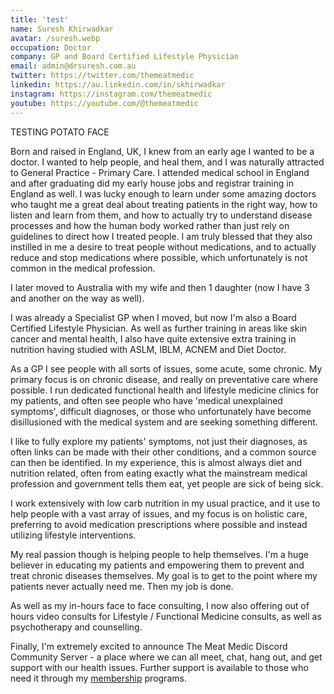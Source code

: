 ```yaml
---
title: 'test'
name: Suresh Khirwadkar
avatar: /suresh.webp
occupation: Doctor
company: GP and Board Certified Lifestyle Physician
email: admin@drsuresh.com.au
twitter: https://twitter.com/themeatmedic
linkedin: https://au.linkedin.com/in/skhirwadkar
instagram: https://instagram.com/themeatmedic
youtube: https://youtube.com/@themeatmedic
---
```


TESTING POTATO FACE

Born and raised in England, UK, I knew from an early age I wanted to be a doctor. I wanted to help people, and heal them, and I was naturally attracted to General Practice - Primary Care. I attended medical school in England and after graduating did my early house jobs and registrar training in England as well. I was lucky enough to learn under some amazing doctors who taught me a great deal about treating patients in the right way, how to listen and learn from them, and how to actually try to understand disease processes and how the human body worked rather than just rely on guidelines to direct how I treated people. I am truly blessed that they also instilled in me a desire to treat people without medications, and to actually reduce and stop medications where possible, which unfortunately is not common in the medical profession.

I later moved to Australia with my wife and then 1 daughter (now I have 3 and another on the way as well).

I was already a Specialist GP when I moved, but now I'm also a Board Certified Lifestyle Physician. As well as further training in areas like skin cancer and mental health, I also have quite extensive extra training in nutrition having studied with ASLM, IBLM, ACNEM and Diet Doctor.

As a GP I see people with all sorts of issues, some acute, some chronic. My primary focus is on chronic disease, and really on preventative care where possible. I run dedicated functional health and lifestyle medicine clinics for my patients, and often see people who have 'medical unexplained symptoms', difficult diagnoses, or those who unfortunately have become disillusioned with the medical system and are seeking something different.

I like to fully explore my patients' symptoms, not just their diagnoses, as often links can be made with their other conditions, and a common source can then be identified. In my experience, this is almost always diet and nutrition related, often from eating exactly what the mainstream medical profession and government tells them eat, yet people are sick of being sick.

I work extensively with low carb nutrition in my usual practice, and it use to help people with a vast array of issues, and my focus is on holistic care, preferring to avoid medication prescriptions where possible and instead utilizing lifestyle interventions.

My real passion though is helping people to help themselves. I'm a huge believer in educating my patients and empowering them to prevent and treat chronic diseases themselves. My goal is to get to the point where my patients never actually need me. Then my job is done.

As well as my in-hours face to face consulting, I now also offering out of hours video consults for Lifestyle / Functional Medicine consults, as well as psychotherapy and counselling.

Finally, I'm extremely excited to announce The Meat Medic Discord Community Server - a place where we can all meet, chat, hang out, and get support with our health issues. Further support is available to those who need it through my [membership](/community) programs.
